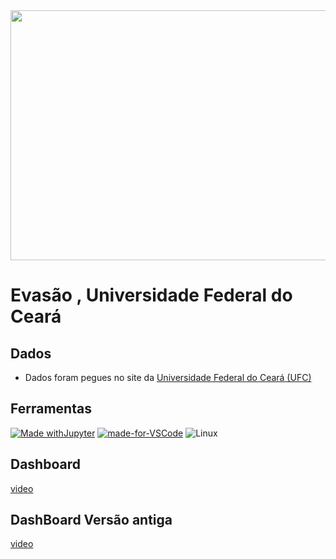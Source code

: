 <img style="height:400px;width:10000px" src="https://images.unsplash.com/photo-1507499244229-be438d3c06d0?ixlib=rb-4.0.3&ixid=M3wxMjA3fDB8MHxwaG90by1wYWdlfHx8fGVufDB8fHx8fA%3D%3D&auto=format&fit=crop&w=869&q=80">

# Evasão , Universidade Federal do Ceará
## Dados
   * Dados foram pegues no site da [Universidade Federal do Ceará (UFC)](https://dados.ufc.br/group/pessoas) 

## Ferramentas 
[![Made withJupyter](https://img.shields.io/badge/Made%20with-Jupyter-orange?style=for-the-badge&logo=Jupyter)](https://jupyter.org/try)
[![made-for-VSCode](https://img.shields.io/badge/Made%20for-VSCode-1f425f.svg)](https://code.visualstudio.com/)
![Linux](https://img.shields.io/badge/Linux-FCC624?style=for-the-badge&logo=linux&logoColor=black)

## Dashboard

[video](https://github.com/kaladabrio2020/Dashboard-Streamlit/assets/76600121/9aa63458-30ce-4e3f-b5b0-db839a7712b8)
## DashBoard Versão antiga
[video](https://user-images.githubusercontent.com/76600121/221320512-e9d3753b-2e95-451a-b155-a420abc6f11b.mp4)
